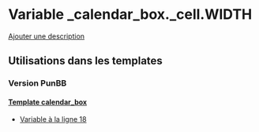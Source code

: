 # Variable _calendar_box._cell.WIDTH
[Ajouter une description](https://fa-tvars.appspot.com/var/_calendar_box._cell.WIDTH)

## Utilisations dans les templates

### Version PunBB

#### [Template calendar_box](punbb/calendar_box.md)
* [Variable &agrave; la ligne 18](../punbb/calendar_box.tpl#L18)